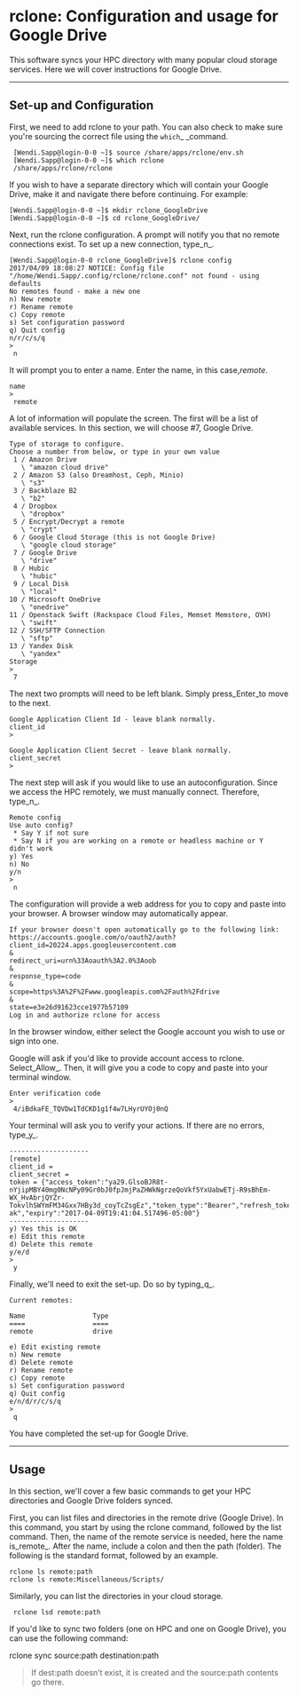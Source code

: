 # rclone: Configuration and usage for Google Drive

This software syncs your HPC directory with many popular cloud storage services. Here we will cover instructions for Google Drive.

---

## Set-up and Configuration

First, we need to add rclone to your path. You can also check to make sure you're sourcing the correct file using the `which`_ _command.

```
 [Wendi.Sapp@login-0-0 ~]$ source /share/apps/rclone/env.sh
 [Wendi.Sapp@login-0-0 ~]$ which rclone
 /share/apps/rclone/rclone
```

If you wish to have a separate directory which will contain your Google Drive, make it and navigate there before continuing. For example:

```
[Wendi.Sapp@login-0-0 ~]$ mkdir rclone_GoogleDrive
[Wendi.Sapp@login-0-0 ~]$ cd rclone_GoogleDrive/

```

Next, run the rclone configuration. A prompt will notify you that no remote connections exist. To set up a new connection, type_n_.

```
[Wendi.Sapp@login-0-0 rclone_GoogleDrive]$ rclone config
2017/04/09 18:08:27 NOTICE: Config file "/home/Wendi.Sapp/.config/rclone/rclone.conf" not found - using defaults
No remotes found - make a new one
n) New remote
r) Rename remote
c) Copy remote
s) Set configuration password
q) Quit config
n/r/c/s/q
>
 n
```

It will prompt you to enter a name. Enter the name, in this case,_remote_.

```
name
>
 remote
```

A lot of information will populate the screen. The first will be a list of available services. In this section, we will choose \#7, Google Drive.

```
Type of storage to configure.
Choose a number from below, or type in your own value
 1 / Amazon Drive
   \ "amazon cloud drive"
 2 / Amazon S3 (also Dreamhost, Ceph, Minio)
   \ "s3"
 3 / Backblaze B2
   \ "b2"
 4 / Dropbox
   \ "dropbox"
 5 / Encrypt/Decrypt a remote
   \ "crypt"
 6 / Google Cloud Storage (this is not Google Drive)
   \ "google cloud storage"
 7 / Google Drive
   \ "drive"
 8 / Hubic
   \ "hubic"
 9 / Local Disk
   \ "local"
10 / Microsoft OneDrive
   \ "onedrive"
11 / Openstack Swift (Rackspace Cloud Files, Memset Memstore, OVH)
   \ "swift"
12 / SSH/SFTP Connection
   \ "sftp"
13 / Yandex Disk
   \ "yandex"
Storage
>
 7
```

The next two prompts will need to be left blank. Simply press_Enter_to move to the next.

```
Google Application Client Id - leave blank normally.
client_id
>
 
Google Application Client Secret - leave blank normally.
client_secret
>
```

The next step will ask if you would like to use an autoconfiguration. Since we access the HPC remotely, we must manually connect. Therefore, type_n_.

```
Remote config
Use auto config?
 * Say Y if not sure
 * Say N if you are working on a remote or headless machine or Y didn't work
y) Yes
n) No
y/n
>
 n
```

The configuration will provide a web address for you to copy and paste into your browser. A browser window may automatically appear.

```
If your browser doesn't open automatically go to the following link: https://accounts.google.com/o/oauth2/auth?client_id=20224.apps.googleusercontent.com
&
redirect_uri=urn%33Aoauth%3A2.0%3Aoob
&
response_type=code
&
scope=https%3A%2F%2Fwww.googleapis.com%2Fauth%2Fdrive
&
state=e3e26d91623cce1977b57109
Log in and authorize rclone for access
```

In the browser window, either select the Google account you wish to use or sign into one.

Google will ask if you'd like to provide account access to rclone. Select_Allow_. Then, it will give you a code to copy and paste into your terminal window.

```
Enter verification code
>
 4/iBdkaFE_TQVDw1TdCKD1g1f4w7LHyrUYOj0nQ
```

Your terminal will ask you to verify your actions. If there are no errors, type_y_.

```
--------------------
[remote]
client_id =
client_secret =
token = {"access_token":"ya29.GlsoBJR8t-nYjipMBY40mg0NcNPy09Gr0bJ0fpJmjPaZHWkNgrzeQoVkf5YxUabwETj-R9sBhEm-WX_HvAbrjQYZr-
TokvlhSWYmFM34Gxx7HBy3d_coyTcZsgEz","token_type":"Bearer","refresh_token":"1/HUvQRFACa8H1mkZscYUeEkhrQvTXxsHH_XF67aRQ-ak","expiry":"2017-04-09T19:41:04.517496-05:00"}
--------------------
y) Yes this is OK
e) Edit this remote
d) Delete this remote
y/e/d
>
 y
```

Finally, we'll need to exit the set-up. Do so by typing_q_.

```
Current remotes:

Name                 Type
====                 ====
remote               drive

e) Edit existing remote
n) New remote
d) Delete remote
r) Rename remote
c) Copy remote
s) Set configuration password
q) Quit config
e/n/d/r/c/s/q
>
 q
```

You have completed the set-up for Google Drive.

---

## Usage

In this section, we'll cover a few basic commands to get your HPC directories and Google Drive folders synced.

First, you can list files and directories in the remote drive \(Google Drive\). In this command, you start by using the rclone command, followed by the list command. Then, the name of the remote service is needed, here the name is_remote_. After the name, include a colon and then the path \(folder\). The following is the standard format, followed by an example.

```
rclone ls remote:path
rclone ls remote:Miscellaneous/Scripts/
```

Similarly, you can list the directories in your cloud storage.

```
 rclone lsd remote:path
```

If you'd like to sync two folders \(one on HPC and one on Google Drive\), you can use the following command:

rclone sync source:path destination:path

> If dest:path doesn’t exist, it is created and the source:path contents go there.



